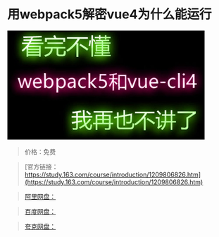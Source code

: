 # 用webpack5解密vue4为什么能运行

![img](../../../assets/study163/free/6db386b625194a099811b63643d919ca.jpg)

> 价格：免费

> [官方链接：https://study.163.com/course/introduction/1209806826.htm](https://study.163.com/course/introduction/1209806826.htm)

> [阿里网盘：]()

> [百度网盘：]()

> [夸克网盘：]()
